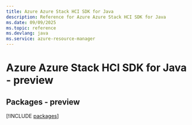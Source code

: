 ```yaml
---
title: Azure Azure Stack HCI SDK for Java
description: Reference for Azure Azure Stack HCI SDK for Java
ms.date: 09/09/2025
ms.topic: reference
ms.devlang: java
ms.service: azure-resource-manager
---
```

# Azure Azure Stack HCI SDK for Java - preview
## Packages - preview
[!INCLUDE [packages](azure-stack-hci-index.md)]
